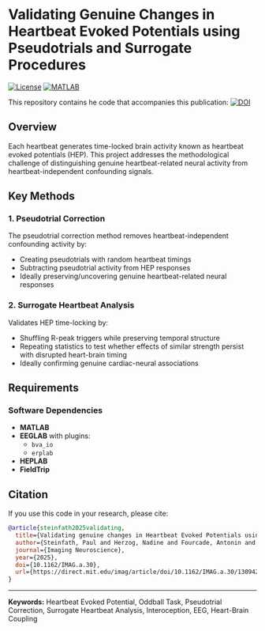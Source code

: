 # Validating Genuine Changes in Heartbeat Evoked Potentials using Pseudotrials and Surrogate Procedures


[![License](https://img.shields.io/badge/License-CC%20BY%204.0-lightgrey.svg)](https://creativecommons.org/licenses/by/4.0/)
[![MATLAB](https://img.shields.io/badge/MATLAB-R2020a+-orange.svg)](https://www.mathworks.com/products/matlab.html)

This repository contains he code that accompanies this publication: [![DOI](https://img.shields.io/badge/DOI-10.1162%2FIMAG.a.30-blue)](https://direct.mit.edu/imag/article/doi/10.1162/IMAG.a.30/130942/Validating-genuine-changes-in-Heartbeat-Evoked)

## Overview

Each heartbeat generates time-locked brain activity known as heartbeat evoked potentials (HEP). This project addresses the methodological challenge of distinguishing genuine heartbeat-related neural activity from heartbeat-independent confounding signals.

## Key Methods

### 1. Pseudotrial Correction

The pseudotrial correction method removes heartbeat-independent confounding activity by:

- Creating pseudotrials with random heartbeat timings
- Subtracting pseudotrial activity from HEP responses
- Ideally preserving/uncovering genuine heartbeat-related neural responses

### 2. Surrogate Heartbeat Analysis

Validates HEP time-locking by:

- Shuffling R-peak triggers while preserving temporal structure
- Repeating statistics to test whether effects of similar strength persist with disrupted heart-brain timing
- Ideally confirming genuine cardiac-neural associations

## Requirements

### Software Dependencies

- **MATLAB** 
- **EEGLAB** with plugins:
  - `bva_io` 
  - `erplab` 
- **HEPLAB** 
- **FieldTrip** 

## Citation

If you use this code in your research, please cite:

```bibtex
@article{steinfath2025validating,
  title={Validating genuine changes in Heartbeat Evoked Potentials using Pseudotrials and Surrogate Procedures},
  author={Steinfath, Paul and Herzog, Nadine and Fourcade, Antonin and Sander, Christian and Nikulin, Vadim and Villringer, Arno},
  journal={Imaging Neuroscience},
  year={2025},
  doi={10.1162/IMAG.a.30},
  url={https://direct.mit.edu/imag/article/doi/10.1162/IMAG.a.30/130942/Validating-genuine-changes-in-Heartbeat-Evoked}
}
```

---

**Keywords:** Heartbeat Evoked Potential, Oddball Task, Pseudotrial Correction, Surrogate Heartbeat Analysis, Interoception, EEG, Heart-Brain Coupling
